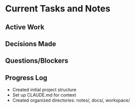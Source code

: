 # Current Tasks and Notes

## Active Work
<!-- Track what you're currently working on -->

## Decisions Made
<!-- Document key decisions and rationale -->

## Questions/Blockers
<!-- Any questions or issues to resolve -->

## Progress Log
<!-- Track completed items and milestones -->
- Created initial project structure
- Set up CLAUDE.md for context
- Created organized directories: notes/, docs/, workspace/